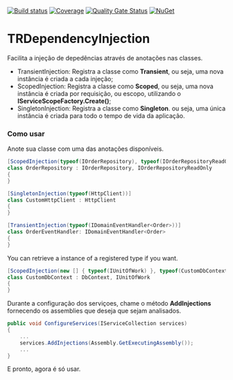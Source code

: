 ﻿
﻿[![Build status](https://tiagor87.visualstudio.com/OpenSource/_apis/build/status/Seedwork.Cqrs.Bus)](https://tiagor87.visualstudio.com/OpenSource/_build/latest?definitionId=9)
[![Coverage](https://sonarcloud.io/api/project_badges/measure?project=tiagor87_tr-dependencyinjection&metric=coverage)](https://sonarcloud.io/dashboard?id=tiagor87_tr-dependencyinjection)
[![Quality Gate Status](https://sonarcloud.io/api/project_badges/measure?project=tiagor87_tr-dependencyinjection&metric=alert_status)](https://sonarcloud.io/dashboard?id=tiagor87_tr-dependencyinjection)
[![NuGet](https://buildstats.info/nuget/TRDependencyInjection.Extensions)](http://www.nuget.org/packages/TRDependencyInjection.Extensions)
 
 # TRDependencyInjection

Facilita a injeção de depedências através de anotações nas classes.

* TransientInjection: Registra a classe como __Transient__, ou seja, uma nova instância é criada a cada injeção;
* ScopedInjection: Registra a classe como __Scoped__, ou seja, uma nova instância é criada por requisição, ou escopo, utilizando o __IServiceScopeFactory.Create()__;
* SingletonInjection: Registra a classe como __Singleton__. ou seja, uma única instância é criada para todo o tempo de vida da aplicação.

### Como usar

Anote sua classe com uma das anotações disponíveis.

```c#
[ScopedInjection(typeof(IOrderRepository), typeof(IOrderRepositoryReadOnly))]
class OrderRepository : IOrderRepository, IOrderRepositoryReadOnly
{
}

[SingletonInjection(typeof(HttpClient))]
class CustomHttpClient : HttpClient
{
}

[TransientInjection(typeof(IDomainEventHandler<Order>))]
class OrderEventHandler: IDomainEventHandler<Order>
{
}

```

You can retrieve a instance of a registered type if you want.

```c#
[ScopedInjection(new [] { typeof(IUnitOfWork) }, typeof(CustomDbContext)]
class CustomDbContext : DbContext, IUnitOfWork
{
}
```

Durante a configuração dos serviçoes, chame o método __AddInjections__ fornecendo os assemblies que deseja que sejam analisados.
```c#
public void ConfigureServices(IServiceCollection services)
{
    ...
    services.AddInjections(Assembly.GetExecutingAssembly());
    ...
}
```

E pronto, agora é só usar.
